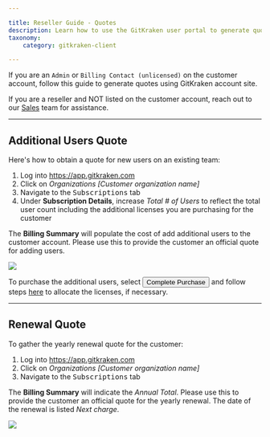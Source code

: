 ```yaml
---

title: Reseller Guide - Quotes 
description: Learn how to use the GitKraken user portal to generate quotes
taxonomy:
    category: gitkraken-client

---
```


If you are an `Admin` or `Billing Contact (unlicensed)` on the customer account, follow this guide to generate quotes using GitKraken account site.


<div class='callout callout--warning'>
    <p> If you are a reseller and NOT listed on the customer account, reach out to our <a href="mailto:sales@gitkraken.com">Sales</a> team for assistance. </p>
</div>
 
***

## Additional Users Quote

Here's how to obtain a quote for new users on an existing team:

1. Log into <a href="https://app.gitkraken.com" target="_blank">https://app.gitkraken.com</a>
2. Click on <em class="context-menu">Organizations  <i class="fa fa-caret-right"></i> [Customer organization name]</em> 
3. Navigate to the <kbd>Subscriptions</kbd> tab 
4. Under <strong>Subscription Details</strong>, increase *Total # of Users* to reflect the total user count including the additional licenses you are purchasing for the customer

The <strong>Billing Summary</strong> will populate the cost of add additional users to the customer account. Please use this to provide the customer an official quote for adding users.

<img src="/img/documentation/managing-organizations/buy/prorated-charge.png" class="img-responsive center img-bordered">

To purchase the additional users, select <button class='button button--success button--ui button--nolink'>Complete Purchase</button> and follow steps <a href="/account/organizations/#allocating-licenses">here</a> to allocate the licenses, if necessary. 

***

## Renewal Quote

To gather the yearly renewal quote for the customer:

1. Log into <a href="https://app.gitkraken.com" target="_blank">https://app.gitkraken.com</a>
2. Click on <em class="context-menu">Organizations  <i class="fa fa-caret-right"></i> [Customer organization name]</em> 
3. Navigate to the <kbd>Subscriptions</kbd> tab 

The <strong>Billing Summary</strong> will indicate the *Annual Total*. Please use this to provide the customer an official quote for the yearly renewal. The date of the renewal is listed *Next charge*. 

<img src="/img/documentation/managing-organizations/buy/yearly-renewal.png" class="img-responsive center img-bordered">
